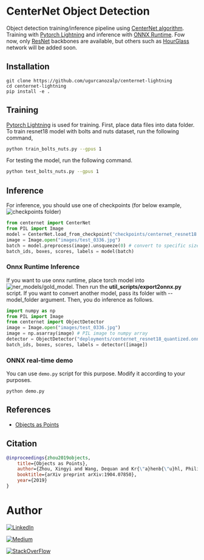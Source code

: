
# CenterNet Object Detection
Object detection training/inference pipeline using [CenterNet algorithm](https://arxiv.org/pdf/1904.07850). Training with [Pytorch Lightning](https://www.pytorchlightning.ai/) and inference with [ONNX Runtime](https://www.onnxruntime.ai/). Fow now, only [ResNet](https://arxiv.org/pdf/1512.03385) backbones are available, but others such as [HourGlass](https://arxiv.org/abs/1603.06937) network will be added soon.

## Installation
```
git clone https://github.com/ugurcanozalp/centernet-lightning
cd centernet-lightning
pip install -e .
```
## Training
[Pytorch Lightning](https://www.pytorchlightning.ai/) is used for training. First, place data files into data folder. To train resnet18 model with bolts and nuts dataset, run the following command,
```bash
python train_bolts_nuts.py --gpus 1
```
For testing the model, run the following command.
```bash
python test_bolts_nuts.py --gpus 1
```

## Inference
For inference, you should use one of checkpoints (for below example, 
![checkpoints](/checkpoints) folder)
```python
from centernet import CenterNet
from PIL import Image
model = CenterNet.load_from_checkpoint("checkpoints/centernet_resnet18.pt.ckpt") # Load pretrained model.
image = Image.open("images/test_0336.jpg") 
batch = model.preprocess(image).unsqueeze(0) # convert to specific size and torch tensor, add batch dimension
batch_ids, boxes, scores, labels = model(batch)
```

### Onnx Runtime Inference
If you want to use onnx runtime, place torch model into ![ner_models/gold_model](/ner_models/gold_model). Then run the **util_scripts/export2onnx.py** script. If you want to convert another model, pass its folder with --model_folder argument. Then, you do inference as follows.

```python
import numpy as np
from PIL import Image
from centernet import ObjectDetector
image = Image.open("images/test_0336.jpg") 
image = np.asarray(image) # PIL image to numpy array
detector = ObjectDetector("deployments/centernet_resnet18_quantized.onnx")
batch_ids, boxes, scores, labels = detector([image])
```

### ONNX real-time demo
You can use `demo.py` script for this purpose. Modify it according to your purposes.

```
python demo.py
```

## References
- [Objects as Points](https://arxiv.org/pdf/1911.02116.pdf)

## Citation

```bibtex
@inproceedings{zhou2019objects,
    title={Objects as Points},
    author={Zhou, Xingyi and Wang, Dequan and Kr{\"a}henb{\"u}hl, Philipp},
    booktitle={arXiv preprint arXiv:1904.07850},
    year={2019}
}
```

# Author

[![LinkedIn](https://img.shields.io/badge/LinkedIn-0077B5?style=for-the-badge&logo=linkedin&logoColor=white)](https://www.linkedin.com/in/ugurcanozalp/)

[![Medium](https://img.shields.io/badge/Medium-12100E?style=for-the-badge&logo=medium&logoColor=white)](https://medium.com/@ugurcanozalp)

[![StackOverFlow](https://img.shields.io/badge/Stack_Overflow-FE7A16?style=for-the-badge&logo=stack-overflow&logoColor=white)](https://stackoverflow.com/users/11985314/u%c4%9fur-can-%c3%96zalp)
